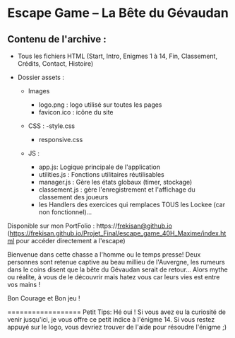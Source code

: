 Escape Game – La Bête du Gévaudan
==================================

Contenu de l'archive :
-----------------------
- Tous les fichiers HTML (Start, Intro, Enigmes 1 à 14, Fin, Classement, Crédits, Contact, Histoire)

- Dossier assets :
  - Images
  	- logo.png : logo utilisé sur toutes les pages
  	- favicon.ico : icône du site
  - CSS : 
	-style.css
	- responsive.css
  - JS :
  	- app.js: Logique principale de l'application
	- utilities.js : Fonctions utilitaires réutilisables
	- manager.js : Gère les états globaux (timer, stockage)
  	- classement.js : gère l'enregistrement et l'affichage du classement des joueurs

	+ les Handlers des exercices qui remplaces TOUS les Lockee (car non fonctionnel)...

Disponible sur mon PortFolio : https://frekisan@github.io (https://frekisan.github.io/Projet_Final/escape_game_40H_Maxime/index.html pour accéder directement a l'escape)

Bienvenue dans cette chasse a l'homme ou le temps presse! Deux personnes sont retenue captive au beau millieu de l'Auvergne, les rumeurs dans le coins disent que la bête du Gévaudan serait de retour...
Alors mythe ou réalite, à vous de le découvrir mais hatez vous car leurs vies est entre vos mains !

Bon Courage et Bon jeu !









































==================
Petit Tips:
Hé oui ! Si vous avez eu la curiosité de venir jusqu'ici, je vous offre ce petit indice à l'énigme 14. 
Si vous restez appuyé sur le logo, vous devriez trouver de l'aide pour résoudre l'énigme ;)